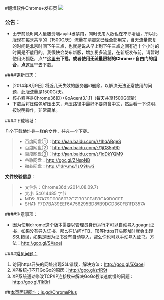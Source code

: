 #翻墙软件Chrome+发布页 ![](https://oq1gjg.bl3301.livefilestore.com/y2mlLXDCNxE4Puvrh_LvWZjKjFJWNvFh1qLCNBpKa_ykS9zlKUsqg2lImG3Tje3vbcsJt9TWo3BLvQP5Bs8xM_hLPpT3mvfZEcjo6e4sfZqSoM7F4Tr2GuZ2rOGGGzLdFgc/chrome48.ico?psid=1)
### 公告：
* 由于前段时间大量服务端appid被禁用，同时使用人数也在不断增加，所以此版现在每天共享的（1500G/天）流量在清晨就已经全部用完，当天流量恢复的时间是北京时间下午三点，也就是说从早上到下午三点之间有近十个小时的时间是不能用的。我很快会发布新版，增加更多流量，在新版发布前，请暂时使用火狐版，点**[这里](https://github.com/comeforu2012/truth/wiki/FirefoxPlus)**去下载。或者使用无流量限制的Chrome+自由门的组合，点**[这里](https://github.com/comeforu2012/truth/wiki/ChromeFG)**去下载。

####更新日志：
* [2014年8月9日] 将近几天失效的服务器id删除，以解决无法正常使用的问题，此版流量是1500G/天。
* 核心程序是Chrome36(D)+GoAgent3.1.11（每天共享1500G流量）
* 下载后将压缩包解压出来，解压路径中最好不要包含中文，然后看一下说明，按说明操作，非常简单。

####下载地址：

几个下载地址是一样的文件，任选一个下载。
> * 百度网盘①：http://pan.baidu.com/s/1hqABqeS
> * 百度网盘②：http://pan.baidu.com/s/1jG85p90
> * 百度网盘③：http://pan.baidu.com/s/1dDkYQM9
> * 谷歌网盘：http://goo.gl/ZNspNB
> * 微软网盘：http://1drv.ms/1sO3kw3

**文件校验信息：**
> * 文件名：Chrome36d_v2014.08.09.7z
> * 大小: 54014485 字节
> * MD5: 87A79D0086032C713030F4BBCA9D0CFF
> * SHA1: F7D7BA39EEF6A756295BD89B9DCD360FB1FD357A

####注意事项：
* 因为使用chrome这个版本需要以管理员身份运行才可以自动导入goagnt证书，如果没有导入证书，那么在访问YTB、FB等https开头网址时就会出现SSL错误，如果是因为证书没有自动导入，那么你也可以手动导入证书。方法：http://goo.gl/SXaoej

####[常见问题：](https://github.com/comeforu2012/FQ_FAQ/wiki)

1. 访问https开头的网址出现SSL错误，解决方法：http://goo.gl/SXaoej
2. XP系统打不开GoGo的原因：http://goo.gl/zrIR9t
3. XP系统通过修改TCP/IP连接数来解决GoGo搜ip速度慢的问题：http://goo.gl/l1kBrl

##[本页面短网址：is.gd/ChromePlus](http://is.gd/ChromePlus)